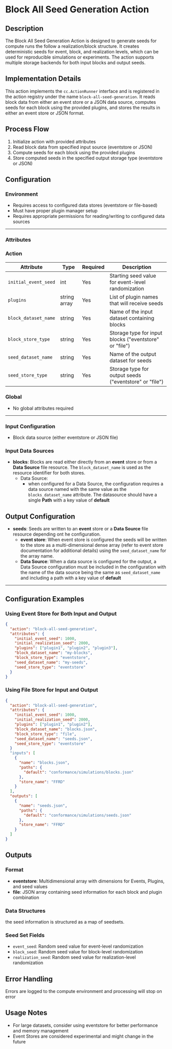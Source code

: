 
# Block All Seed Generation Action

## Description
The Block All Seed Generation Action is designed to generate seeds for compute runs the follow a realization/block structure. It creates deterministic seeds for event, block, and realization levels, which can be used for reproducible simulations or experiments. The action supports multiple storage backends for both input blocks and output seeds.

## Implementation Details
This action implements the `cc.ActionRunner` interface and is registered in the action registry under the name `block-all-seed-generation`. It reads block data from either an event store or a JSON data source, computes seeds for each block using the provided plugins, and stores the results in either an event store or JSON format.

## Process Flow
1. Initialize action with provided attributes
2. Read block data from specified input source (eventstore or JSON)
3. Compute seeds for each block using the provided plugins
4. Store computed seeds in the specified output storage type (eventstore or JSON)

## Configuration

### Environment

- Requires access to configured data stores (eventstore or file-based)
- Must have proper plugin manager setup
- Requires appropriate permissions for reading/writing to configured data sources
---

### Attributes

### Action
| Attribute | Type | Required | Description |
|-----------|------|----------|-------------|
| `initial_event_seed` | int | Yes | Starting seed value for event-level randomization |
| `plugins` | string array | Yes | List of plugin names that will receive seeds |
| `block_dataset_name` | string | Yes | Name of the input dataset containing blocks |
| `block_store_type` | string | Yes | Storage type for input blocks ("eventstore" or "file") |
| `seed_dataset_name` | string | Yes | Name of the output dataset for seeds |
| `seed_store_type` | string | Yes | Storage type for output seeds ("eventstore" or "file") |

### Global
- No global attributes required
---

### Input Configuration
- Block data source (either eventstore or JSON file)

### Input Data Sources
- **blocks**: Blocks are read either directly from an **event** store or from a **Data Source** file resource.  The `block_dataset_name` is used as the resource identifier for both stores. 
  - Data Source:
    - when configured for a Data Source, the configuration requires a data source named with the same value as the `blocks_dataset_name` attribute.  The datasource should have a single **Path** with a key value of **default**

## Output Configuration
- **seeds**: Seeds are written to an **event** store or a **Data Source** file resource depending ont he configuration. 
  - **event store**: When event store is configured the seeds will be written to the store as a multi-dimensional dense array (refer to event store documentation for additional details) using the `seed_dataset_name` for the array name.
  - **Data Source**: When a data source is configured for the output, a Data Source configuration must be included in the configuration with the name of the data source being the same as `seed_dataset_name` and including a path with a key value of **default**   
---
## Configuration Examples

### Using Event Store for Both Input and Output
```json
{
  "action": "block-all-seed-generation",
  "attributes": {
    "initial_event_seed": 1000,
    "initial_realization_seed": 2000,
    "plugins": ["plugin1", "plugin2", "plugin3"],
    "block_dataset_name": "my-blocks",
    "block_store_type": "eventstore",
    "seed_dataset_name": "my-seeds",
    "seed_store_type": "eventstore"
  }
}
```

### Using File Store for Input and Output
```json
{
  "action": "block-all-seed-generation",
  "attributes": {
    "initial_event_seed": 1000,
    "initial_realization_seed": 2000,
    "plugins": ["plugin1", "plugin2"],
    "block_dataset_name": "blocks.json",
    "block_store_type": "file",
    "seed_dataset_name": "seeds.json",
    "seed_store_type": "eventstore"
  }
  "inputs": [
    {
      "name": "blocks.json",
      "paths": {
        "default": "conformance/simulations/blocks.json"
      },
      "store_name": "FFRD"
    }
  ],
  "outputs": [
    {
      "name": "seeds.json",
      "paths": {
        "default": "conformance/simulations/seeds.json"
      },
      "store_name": "FFRD"
    }
  ]
}
```

## Outputs

### Format
- **eventstore**: Multidimensional array with dimensions for Events, Plugins, and seed values
- **file**: JSON array containing seed information for each block and plugin combination

### Data Structures
the seed information is structured as a map of seedsets.

### Seed Set Fields
- `event_seed`: Random seed value for event-level randomization
- `block_seed`: Random seed value for block-level randomization
- `realization_seed`: Random seed value for realization-level randomization

## Error Handling
Errors are logged to the compute environment and processing will stop on error

## Usage Notes
- For large datasets, consider using eventstore for better performance and memory management
- Event Stores are considered experimental and might change in the future